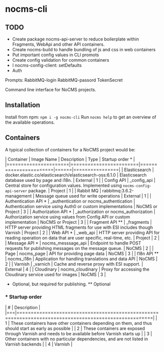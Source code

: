 
# nocms-cli

## TODO

* Create package nocms-api-server to reduce boilerplate within Fragments, WebApi and other API containers.
* Create nocms-build to handle bundling of js and css in web containers
* Put important config values in CLI promots
* Create config validation for common containers
* I nocms-config-client: setDefaults
* Auth

Prompts:
RabbitMQ-login
RabbitMQ-passord
TokenSecret



Command line interface for NoCMS projects.

## Installation

Install from npm: `npm i -g nocms-cli`
Run `nocms help` to get an overview of the available operations.

## Containers

A typical collection of containers for a NoCMS project would be:

| Container            | Image Name             | Description           | Type | Startup order * |
|======================|========================|=======================|======|================|
| Elasticsearch        | docker.elastic.co/elasticsearch/elasticsearch-oss:6.1.0 | Elasticsearch database used by page and i18n. | External | 1 |
| Config API           | <namespace>_config_api | Central store for configuration values. Implemented using `nocms-config-api-server` package. | Project | 1 |
| Rabbit MQ            | rabbitmq:3.6.2-management | Message queue used for write operations | External | 1 |
| Authentication API * | <namespace>_authentication or nocms_authentication | Authentication service using Auth0 or custom implementations | NoCMS or Project | 3 |
| Authorization API *  | <namespace>_authorization or nocms_authorization | Authorization service using values from Config API or custom implementation | NoCMS or Project | 3 |
| Fragment API **      | <namespace>_fragments  | HTTP server providing HTML fragments for use with ESI includes though Varnish | Project | 2 |
| Web API *            | <namespace>_web_api    | HTTP server providing API for reading operation on data that are user specific, real-time, etc. | Project | 2 |
| Message API *        | nocms_messsage_api     | Endpoint to handle POST requests for publishing messages on the message queue. | NoCMS | 2 |
| Page                 | nocms_page             | API for providing page data | NoCMS | 3 |
| I18n API **          | nocms_i18n             | Application for handling translations and data API | NoCMS | 2 |
| Varnish              | <namespace>_varnich    | Cache and reverse proxy with ESI support. | External | 4 |
| Cloudinary           | nocms_cloudinary       | Proxy for accessing the Cloudinary service used for images | NoCMS | 3 |

 * Optional, but required for publishing.
** Optional


### * Startup order

| # | Description                                                                                          |
|===|======================================================================================================|
| 1 | These containers have other containers depending on them, and thus should start as early as possible |
| 2 | These containers are exposed through Varnish and needs to be available before Varnish starts up      |
| 3 | Other containers with no particular dependencies, and are not listed in Varnish backends             |
| 4 | Varnish                                                                                              |
